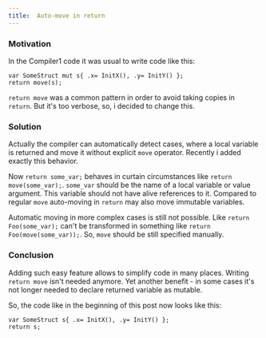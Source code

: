 ```yaml
---
title:  Auto-move in return
---
```


### Motivation

In the Compiler1 code it was usual to write code like this:

```
var SomeStruct mut s{ .x= InitX(), .y= InitY() };
return move(s);
```

`return move` was a common pattern in order to avoid taking copies in `return`.
But it's too verbose, so, i decided to change this.


### Solution

Actually the compiler can automatically detect cases, where a local variable is returned and move it without explicit `move` operator.
Recently i added exactly this behavior.

Now `return some_var;` behaves in curtain circumstances like `return move(some_var);`.
`some_var` should be the name of a local variable or value argument.
This variable should not have alive references to it.
Compared to regular `move` auto-moving in `return` may also move immutable variables.

Automatic moving in more complex cases is still not possible.
Like `return Foo(some_var);` can't be transformed in something like `return Foo(move(some_var));`.
So, `move` should be still specified manually.


### Conclusion

Adding such easy feature allows to simplify code in many places.
Writing `return move` isn't needed anymore.
Yet another benefit - in some cases it's not longer needed to declare returned variable as mutable.

So, the code like in the beginning of this post now looks like this:


```
var SomeStruct s{ .x= InitX(), .y= InitY() };
return s;
```

